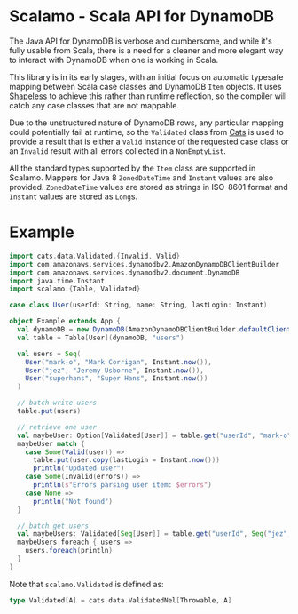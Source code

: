 # Scalamo - Scala API for DynamoDB

The Java API for DynamoDB is verbose and cumbersome, and while it's fully
usable from Scala, there is a need for a cleaner and more elegant way
to interact with DynamoDB when one is working in Scala.

This library is in its early stages, with an initial focus on automatic
typesafe mapping between Scala case classes and DynamoDB `Item` objects.
It uses [Shapeless](https://github.com/milessabin/shapeless) to achieve 
this rather than runtime reflection, so the compiler will catch any case
classes that are not mappable.

Due to the unstructured nature of DynamoDB rows, any particular mapping
could potentially fail at runtime, so the `Validated` class from 
[Cats](http://typelevel.org/cats/) is used to provide a result that is 
either a `Valid` instance of the requested case class or an `Invalid` 
result with all errors collected in a `NonEmptyList`.

All the standard types supported by the `Item` class are supported in
Scalamo. Mappers for Java 8 `ZonedDateTime` and `Instant` values are
also provided. `ZonedDateTime` values are stored as strings in ISO-8601
format and `Instant` values are stored as `Long`s.

# Example

```scala
import cats.data.Validated.{Invalid, Valid}
import com.amazonaws.services.dynamodbv2.AmazonDynamoDBClientBuilder
import com.amazonaws.services.dynamodbv2.document.DynamoDB
import java.time.Instant
import scalamo.{Table, Validated}

case class User(userId: String, name: String, lastLogin: Instant)

object Example extends App {
  val dynamoDB = new DynamoDB(AmazonDynamoDBClientBuilder.defaultClient())
  val table = Table[User](dynamoDB, "users")

  val users = Seq(
    User("mark-o", "Mark Corrigan", Instant.now()),
    User("jez", "Jeremy Usborne", Instant.now()),
    User("superhans", "Super Hans", Instant.now())
  )

  // batch write users
  table.put(users)

  // retrieve one user
  val maybeUser: Option[Validated[User]] = table.get("userId", "mark-o")
  maybeUser match {
    case Some(Valid(user)) =>
      table.put(user.copy(lastLogin = Instant.now()))
      println("Updated user")
    case Some(Invalid(errors)) =>
      println(s"Errors parsing user item: $errors")
    case None =>
      println("Not found")
  }

  // batch get users
  val maybeUsers: Validated[Seq[User]] = table.get("userId", Seq("jez", "superhans", "sophie"))
  maybeUsers.foreach { users =>
    users.foreach(println)
  }
}
```

Note that `scalamo.Validated` is defined as:
```scala
type Validated[A] = cats.data.ValidatedNel[Throwable, A]
```

